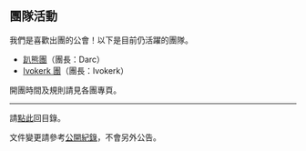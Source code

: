 ## 團隊活動

我們是喜歡出團的公會！以下是目前仍活躍的團隊。

- [趴熊團](bear.html)（團長：Darc）
- [Ivokerk 團](ivokerk.html)（團長：Ivokerk）

開團時間及規則請見各團專頁。

---

請[點此](index.html)回目錄。

文件變更請參考[公開紀錄](https://github.com/badbadweather/badbadweather.github.io/commits/master/raid.md)，不會另外公告。
